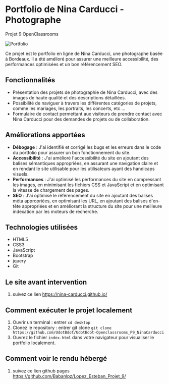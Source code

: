 # Portfolio de Nina Carducci - Photographe
Projet 9 OpenClassrooms

![Portfolio](https://img.shields.io/badge/Portfolio-Nina%20Carducci-orange)

Ce projet est le portfolio en ligne de Nina Carducci, une photographe basée à Bordeaux. Il a été amélioré pour assurer une meilleure accessibilité, des performances optimisées et un bon référencement SEO.

## Fonctionnalités

- Présentation des projets de photographie de Nina Carducci, avec des images de haute qualité et des descriptions détaillées.
- Possibilité de naviguer à travers les différentes catégories de projets, comme les mariages, les portraits, les  concerts, etc ...
- Formulaire de contact permettant aux visiteurs de prendre contact avec Nina Carducci pour des demandes de projets ou de collaboration.

## Améliorations apportées

- **Débogage** : J'ai identifié et corrigé les bugs et les erreurs dans le code du portfolio pour assurer un bon fonctionnement du site.
- **Accessibilité** : J'ai amélioré l'accessibilité du site en ajoutant des balises sémantiques appropriées, en assurant une navigation claire et en rendant le site utilisable pour les utilisateurs ayant des handicaps visuels.
- **Performances** : J'ai optimisé les performances du site en compressant les images, en minimisant les fichiers CSS et JavaScript et en optimisant la vitesse de chargement des pages.
- **SEO** : J'ai optimisé le référencement du site en ajoutant des balises méta appropriées, en optimisant les URL, en ajoutant des balises d'en-tête appropriées et en améliorant la structure du site pour une meilleure indexation par les moteurs de recherche.


## Technologies utilisées

- HTML5
- CSS3
- JavaScript
- Bootstrap
- jquery
- Git

## Le site avant intervention

1. suivez ce lien https://nina-carducci.github.io/

## Comment exécuter le projet localement

1. Ouvrir un terminal : entrer `cd desktop`
2. Clonez le repository : entrer git clone `git clone https://github.com/UdotBdot/UdotBdot-Openclassrooms_P9_NinaCarducci`
3. Ouvrez le fichier `index.html` dans votre navigateur pour visualiser le portfolio localement.

## Comment voir le rendu hébergé

1. suivez ce lien github pages https://github.com/Babanlpz/Lopez_Esteban_Projet_9/
